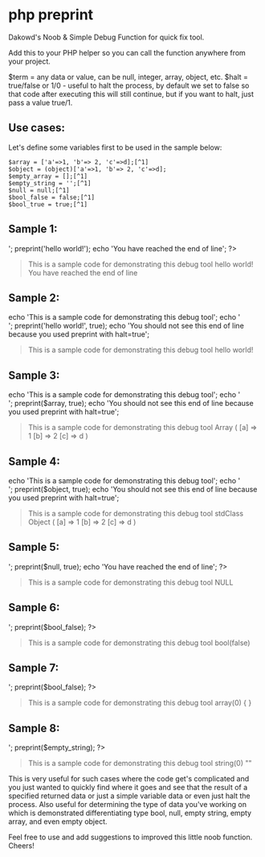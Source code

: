 # php preprint
Dakowd's Noob & Simple Debug Function for quick fix tool.

Add this to your PHP helper so you can call the function anywhere from your project.

$term = any data or value, can be null, integer, array, object, etc.
$halt = true/false or 1/0 - useful to halt the process, by default we set to false so that code after executing this will still continue, but if you want to halt, just pass a value true/1.

## Use cases:

Let's define some variables first to be used in the sample below:
```
$array = ['a'=>1, 'b'=> 2, 'c'=>d];[^1]
$object = (object)['a'=>1, 'b'=> 2, 'c'=>d];
$empty_array = [];[^1]
$empty_string = '';[^1]
$null = null;[^1]
$bool_false = false;[^1]
$bool_true = true;[^1]
```

## Sample 1:
<?php 
echo 'This is a sample code for demonstrating this debug tool';
echo '<br>';
preprint('hello world!');
echo 'You have reached the end of line';
?>
> This is a sample code for demonstrating this debug tool
hello world!
You have reached the end of line

## Sample 2:
echo 'This is a sample code for demonstrating this debug tool';
echo '<br>';
preprint('hello world!', true);
echo 'You should not see this end of line because you used preprint with halt=true';

> This is a sample code for demonstrating this debug tool
> hello world!

## Sample 3:
echo 'This is a sample code for demonstrating this debug tool';
echo '<br>';
preprint($array, true);
echo 'You should not see this end of line because you used preprint with halt=true';

> This is a sample code for demonstrating this debug tool
> Array
> (
>     [a] => 1
>     [b] => 2
>     [c] => d
> )

## Sample 4: 
echo 'This is a sample code for demonstrating this debug tool';
echo '<br>';
preprint($object, true);
echo 'You should not see this end of line because you used preprint with halt=true';

> This is a sample code for demonstrating this debug tool
> stdClass Object
> (
>     [a] => 1
>     [b] => 2
>     [c] => d
> )

## Sample 5:
<?php 
echo 'This is a sample code for demonstrating this debug tool';
echo '<br>';
preprint($null, true);
echo 'You have reached the end of line';
?>
> This is a sample code for demonstrating this debug tool
NULL

## Sample 6:
<?php 
echo 'This is a sample code for demonstrating this debug tool';
echo '<br>';
preprint($bool_false);
?>
> This is a sample code for demonstrating this debug tool
bool(false)

## Sample 7:
<?php 
echo 'This is a sample code for demonstrating this debug tool';
echo '<br>';
preprint($bool_false);
?>
> This is a sample code for demonstrating this debug tool
array(0) {
}

## Sample 8:
<?php 
echo 'This is a sample code for demonstrating this debug tool';
echo '<br>';
preprint($empty_string);
?>
> This is a sample code for demonstrating this debug tool
string(0) ""


This is very useful for such cases where the code get's complicated and you just wanted to quickly find where it goes and see that the result of a specified returned data or just a simple variable data or even just halt the process. Also useful for determining the type of data you've working on which is demonstrated differentiating type bool, null, empty string, empty array, and even empty object.

Feel free to use and add suggestions to improved this little noob function. Cheers!

